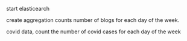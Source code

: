 

start elasticearch



create aggregation counts number of blogs for each day of the week.


covid data, count the number of covid cases for each day of the week
